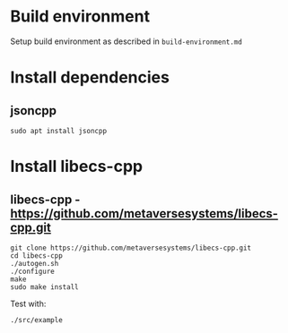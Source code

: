 # Build environment

Setup build environment as described in ```build-environment.md```

# Install dependencies

## jsoncpp

```
sudo apt install jsoncpp
```

# Install libecs-cpp

## libecs-cpp - https://github.com/metaversesystems/libecs-cpp.git

```
git clone https://github.com/metaversesystems/libecs-cpp.git
cd libecs-cpp
./autogen.sh
./configure
make
sudo make install
```

Test with:

```
./src/example
```
